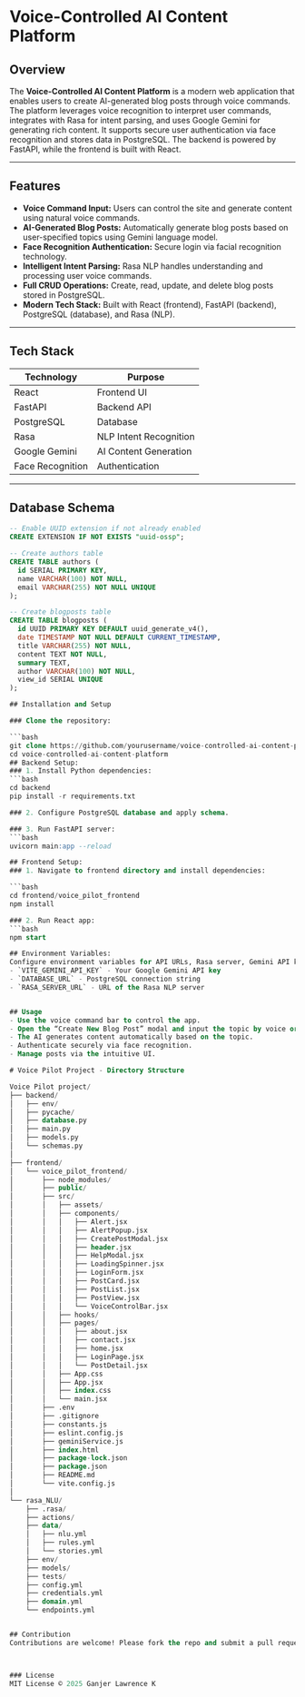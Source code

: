 # Voice-Controlled AI Content Platform

## Overview

The **Voice-Controlled AI Content Platform** is a modern web application that enables users to create AI-generated blog posts through voice commands.
The platform leverages voice recognition to interpret user commands, integrates with Rasa for intent parsing, and uses Google Gemini for generating rich content. 
It supports secure user authentication via face recognition and stores data in PostgreSQL. The backend is powered by FastAPI, while the frontend is built with React.

---

## Features

- **Voice Command Input:** Users can control the site and generate content using natural voice commands.
- **AI-Generated Blog Posts:** Automatically generate blog posts based on user-specified topics using Gemini language model.
- **Face Recognition Authentication:** Secure login via facial recognition technology.
- **Intelligent Intent Parsing:** Rasa NLP handles understanding and processing user voice commands.
- **Full CRUD Operations:** Create, read, update, and delete blog posts stored in PostgreSQL.
- **Modern Tech Stack:** Built with React (frontend), FastAPI (backend), PostgreSQL (database), and Rasa (NLP).

---

## Tech Stack

| Technology      | Purpose                      |
|-----------------|------------------------------|
| React           | Frontend UI                  |
| FastAPI         | Backend API                  |
| PostgreSQL      | Database                    |
| Rasa            | NLP Intent Recognition       |
| Google Gemini   | AI Content Generation        |
| Face Recognition| Authentication               |

---

## Database Schema

```sql
-- Enable UUID extension if not already enabled
CREATE EXTENSION IF NOT EXISTS "uuid-ossp";

-- Create authors table
CREATE TABLE authors (
  id SERIAL PRIMARY KEY,
  name VARCHAR(100) NOT NULL,
  email VARCHAR(255) NOT NULL UNIQUE
);

-- Create blogposts table
CREATE TABLE blogposts (
  id UUID PRIMARY KEY DEFAULT uuid_generate_v4(),
  date TIMESTAMP NOT NULL DEFAULT CURRENT_TIMESTAMP,
  title VARCHAR(255) NOT NULL,
  content TEXT NOT NULL,
  summary TEXT,
  author VARCHAR(100) NOT NULL,
  view_id SERIAL UNIQUE
);

## Installation and Setup

### Clone the repository:

```bash
git clone https://github.com/yourusername/voice-controlled-ai-content-platform.git
cd voice-controlled-ai-content-platform
## Backend Setup:
### 1. Install Python dependencies:
```bash
cd backend
pip install -r requirements.txt

### 2. Configure PostgreSQL database and apply schema.

### 3. Run FastAPI server:
```bash
uvicorn main:app --reload

## Frontend Setup:
### 1. Navigate to frontend directory and install dependencies:

```bash
cd frontend/voice_pilot_frontend
npm install

### 2. Run React app:
```bash
npm start

## Environment Variables:
Configure environment variables for API URLs, Rasa server, Gemini API keys, and Face Recognition service as required
- `VITE_GEMINI_API_KEY` - Your Google Gemini API key
- `DATABASE_URL` - PostgreSQL connection string
- `RASA_SERVER_URL` - URL of the Rasa NLP server


## Usage
- Use the voice command bar to control the app.
- Open the “Create New Blog Post” modal and input the topic by voice or text.
- The AI generates content automatically based on the topic.
- Authenticate securely via face recognition.
- Manage posts via the intuitive UI.

# Voice Pilot Project - Directory Structure

Voice Pilot project/
├── backend/
│   ├── env/
│   ├── pycache/
│   ├── database.py
│   ├── main.py
│   ├── models.py
│   └── schemas.py
│
├── frontend/
│   └── voice_pilot_frontend/
│       ├── node_modules/
│       ├── public/
│       ├── src/
│       │   ├── assets/
│       │   ├── components/
│       │   │   ├── Alert.jsx
│       │   │   ├── AlertPopup.jsx
│       │   │   ├── CreatePostModal.jsx
│       │   │   ├── header.jsx
│       │   │   ├── HelpModal.jsx
│       │   │   ├── LoadingSpinner.jsx
│       │   │   ├── LoginForm.jsx
│       │   │   ├── PostCard.jsx
│       │   │   ├── PostList.jsx
│       │   │   ├── PostView.jsx
│       │   │   └── VoiceControlBar.jsx
│       │   ├── hooks/
│       │   ├── pages/
│       │   │   ├── about.jsx
│       │   │   ├── contact.jsx
│       │   │   ├── home.jsx
│       │   │   ├── LoginPage.jsx
│       │   │   └── PostDetail.jsx
│       │   ├── App.css
│       │   ├── App.jsx
│       │   ├── index.css
│       │   └── main.jsx
│       ├── .env
│       ├── .gitignore
│       ├── constants.js
│       ├── eslint.config.js
│       ├── geminiService.js
│       ├── index.html
│       ├── package-lock.json
│       ├── package.json
│       ├── README.md
│       └── vite.config.js
│
└── rasa_NLU/
    ├── .rasa/
    ├── actions/
    ├── data/
    │   ├── nlu.yml
    │   ├── rules.yml
    │   └── stories.yml
    ├── env/
    ├── models/
    ├── tests/
    ├── config.yml
    ├── credentials.yml
    ├── domain.yml
    └── endpoints.yml


## Contribution
Contributions are welcome! Please fork the repo and submit a pull request.



### License
MIT License © 2025 Ganjer Lawrence K





